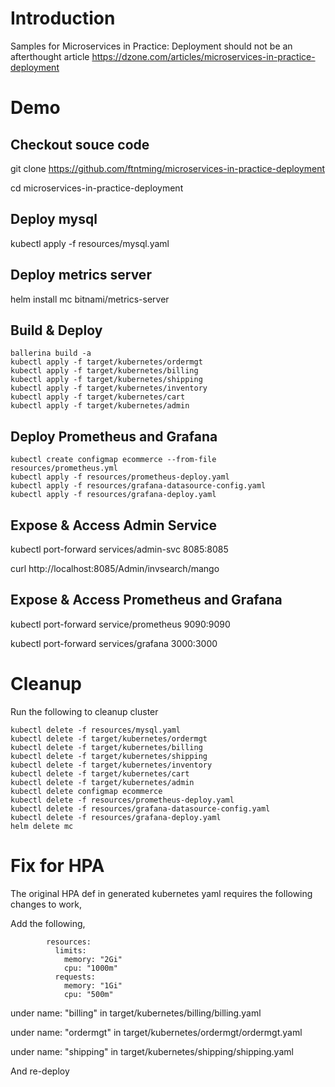 # Introduction
Samples for Microservices in Practice: Deployment should not be an afterthought article
https://dzone.com/articles/microservices-in-practice-deployment

# Demo

## Checkout souce code
git clone https://github.com/ftntming/microservices-in-practice-deployment

cd microservices-in-practice-deployment

## Deploy mysql
kubectl apply -f resources/mysql.yaml

## Deploy metrics server
helm install mc bitnami/metrics-server

## Build & Deploy 
```
ballerina build -a
kubectl apply -f target/kubernetes/ordermgt
kubectl apply -f target/kubernetes/billing
kubectl apply -f target/kubernetes/shipping
kubectl apply -f target/kubernetes/inventory
kubectl apply -f target/kubernetes/cart
kubectl apply -f target/kubernetes/admin
```

## Deploy Prometheus and Grafana
```
kubectl create configmap ecommerce --from-file resources/prometheus.yml
kubectl apply -f resources/prometheus-deploy.yaml
kubectl apply -f resources/grafana-datasource-config.yaml
kubectl apply -f resources/grafana-deploy.yaml
```

## Expose & Access Admin Service

kubectl port-forward services/admin-svc 8085:8085

curl http://localhost:8085/Admin/invsearch/mango

## Expose & Access Prometheus and Grafana

kubectl port-forward service/prometheus 9090:9090

kubectl port-forward services/grafana 3000:3000

# Cleanup
Run the following to cleanup cluster
```
kubectl delete -f resources/mysql.yaml
kubectl delete -f target/kubernetes/ordermgt
kubectl delete -f target/kubernetes/billing
kubectl delete -f target/kubernetes/shipping
kubectl delete -f target/kubernetes/inventory
kubectl delete -f target/kubernetes/cart
kubectl delete -f target/kubernetes/admin
kubectl delete configmap ecommerce
kubectl delete -f resources/prometheus-deploy.yaml
kubectl delete -f resources/grafana-datasource-config.yaml
kubectl delete -f resources/grafana-deploy.yaml
helm delete mc
```

# Fix for HPA
The original HPA def in generated kubernetes yaml requires the following changes to work,

Add the following,
```
        resources:
          limits:
            memory: "2Gi"
            cpu: "1000m"
          requests: 
            memory: "1Gi"
            cpu: "500m"
```

under  name: "billing" in target/kubernetes/billing/billing.yaml

under  name: "ordermgt" in target/kubernetes/ordermgt/ordermgt.yaml

under  name: "shipping" in target/kubernetes/shipping/shipping.yaml

And re-deploy









